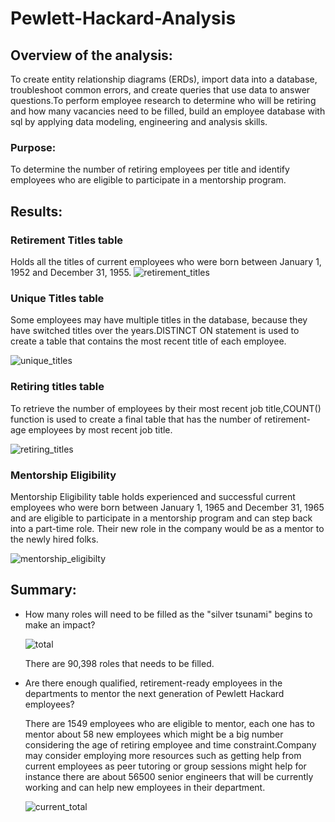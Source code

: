 # Pewlett-Hackard-Analysis
## Overview of the analysis:
To create entity relationship diagrams (ERDs), import data into a database, troubleshoot common errors, and create queries that use data to answer questions.To perform employee research to determine who will be retiring and how many vacancies need to be filled, build an employee database with sql by applying data modeling, engineering and analysis skills.
### Purpose:
To determine the number of retiring employees per title and identify employees who are eligible to participate in a mentorship program.
## Results:
### Retirement Titles table 
Holds all the titles of current employees who were born between January 1, 1952 and December 31, 1955.
![retirement_titles](https://user-images.githubusercontent.com/84524153/126687516-b73fb038-3a14-4374-9578-c4596fdf9e82.png)

### Unique Titles table
Some employees may have multiple titles in the database, because they have switched titles over the years.DISTINCT ON statement is used to create a table that contains the most recent title of each employee. 

![unique_titles](https://user-images.githubusercontent.com/84524153/126687535-205f8e59-03f8-4fa0-8f5c-2fad7e5c5847.png)

### Retiring titles table
To retrieve the number of employees by their most recent job title,COUNT() function is used to create a final table that has the number of retirement-age employees by most recent job title.

![retiring_titles](https://user-images.githubusercontent.com/84524153/126693230-8d1e7a3b-486f-49b2-888a-6b3d105efc7e.png)

### Mentorship Eligibility
Mentorship Eligibility table holds experienced and successful current employees who were born between January 1, 1965 and December 31, 1965 and are eligible to participate in a mentorship program and can step back into a part-time role. Their new role in the company would be as a mentor to the newly hired folks.

![mentorship_eligibilty](https://user-images.githubusercontent.com/84524153/126687539-2756c22e-b06a-44f4-992c-e2959a465d93.png)

## Summary:

- How many roles will need to be filled as the "silver tsunami" begins to make an impact?
  
  ![total](https://user-images.githubusercontent.com/84524153/126775662-7cff0a16-a2a9-4344-b89a-f1ad84ab5ccb.png)
  
  There are  90,398 roles that needs to be filled.

- Are there enough qualified, retirement-ready employees in the departments to mentor the next generation of Pewlett Hackard employees?

  There are 1549 employees who are eligible to mentor, each one has to mentor about 58 new employees which might be a  big number considering the age of retiring employee and     time constraint.Company may consider employing more resources  such as getting help from current employees as peer tutoring or group sessions might help for instance there are    about 56500 senior engineers that will be currently working and can help new employees in their department.
  
   ![current_total](https://user-images.githubusercontent.com/84524153/126708630-f20c0c5e-62cb-4671-bdb6-947159fae54b.png)
